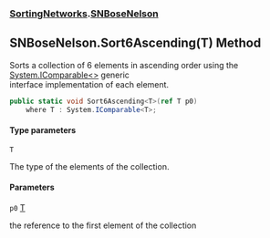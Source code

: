 ### [SortingNetworks](SortingNetworks.md 'SortingNetworks').[SNBoseNelson](SortingNetworks.SNBoseNelson.md 'SortingNetworks.SNBoseNelson')

## SNBoseNelson.Sort6Ascending<T>(T) Method

Sorts a collection of 6 elements in ascending order using the [System.IComparable&lt;&gt;](https://docs.microsoft.com/en-us/dotnet/api/System.IComparable-1 'System.IComparable`1') generic  
interface implementation of each element.

```csharp
public static void Sort6Ascending<T>(ref T p0)
    where T : System.IComparable<T>;
```
#### Type parameters

<a name='SortingNetworks.SNBoseNelson.Sort6Ascending_T_(T).T'></a>

`T`

The type of the elements of the collection.
#### Parameters

<a name='SortingNetworks.SNBoseNelson.Sort6Ascending_T_(T).p0'></a>

`p0` [T](SortingNetworks.SNBoseNelson.Sort6Ascending_T_(T).md#SortingNetworks.SNBoseNelson.Sort6Ascending_T_(T).T 'SortingNetworks.SNBoseNelson.Sort6Ascending<T>(T).T')

the reference to the first element of the collection